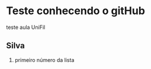 # Teste conhecendo o gitHub
teste aula UniFil
##  Silva
<ol>
  <li>primeiro número da lista
  </li>
</ol>

